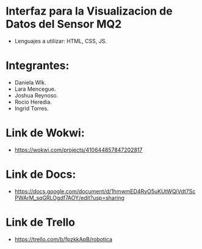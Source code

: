 # Interfaz para la Visualizacion de Datos del Sensor MQ2
- Lenguajes a utilizar: HTML, CSS, JS.

# Integrantes:
- Daniela Wlk.
- Lara Mencegue.
- Joshua Reynoso.
- Rocio Heredia.
- Ingrid Torres.

# Link de Wokwi:
- https://wokwi.com/projects/410644857847202817

# Link de Docs:
- https://docs.google.com/document/d/1hmwmED4RyO5uKUtWQiVdt7ScPWArM_sqGRLOgdf7AOY/edit?usp=sharing

# Link de Trello
- https://trello.com/b/fpzkkApB/robotica

